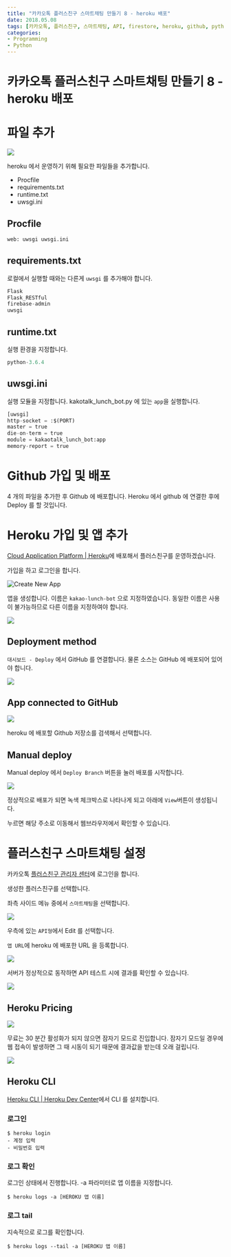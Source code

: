 ```yaml
---
title: "카카오톡 플러스친구 스마트채팅 만들기 8 - heroku 배포"
date: 2018.05.08
tags: [카카오톡, 플러스친구, 스마트채팅, API, firestore, heroku, github, python, flask]
categories:
- Programming
- Python
---
```


# 카카오톡 플러스친구 스마트채팅 만들기 8 - heroku 배포

# 파일 추가

![](https://goo.gl/9x1zA3)

heroku 에서 운영하기 위해 필요한 파일들을 추가합니다.

* Procfile
* requirements.txt
* runtime.txt
* uwsgi.ini

## Procfile

```python
web: uwsgi uwsgi.ini
```

## requirements.txt

로컬에서 실행할 때와는 다른게 `uwsgi` 를 추가해야 합니다.

```python
Flask
Flask_RESTful
firebase-admin
uwsgi
```

## runtime.txt

실행 환경을 지정합니다.

```python
python-3.6.4
```

## uwsgi.ini

실행 모듈을 지정합니다. kakotalk_lunch_bot.py 에 있는 `app`을 실행합니다.

```python
[uwsgi]
http-socket = :$(PORT)
master = true
die-on-term = true
module = kakaotalk_lunch_bot:app
memory-report = true
```

# Github 가입 및 배포

4 개의 파일을 추가한 후 Github 에 배포합니다. Heroku 에서 github 에 연결한 후에 Deploy 를 할 것입니다.

# Heroku 가입 및 앱 추가

[Cloud Application Platform | Heroku](https://www.heroku.com/)에 배포해서 플러스친구를 운영하겠습니다.

가입을 하고 로그인을 합니다.

![Create New App](https://goo.gl/fwaKk9)

앱을 생성합니다. 이름은 `kakao-lunch-bot` 으로 지정하였습니다. 동일한 이름은 사용이 불가능하므로 다른 이름을 지정하여야 합니다.

![](https://goo.gl/s4qRcq)

## Deployment method

`대시보드 - Deploy` 에서 GitHub 를 연결합니다. 물론 소스는 GitHub 에 배포되어 있어야 합니다.

![](https://goo.gl/bRqc95)

## App connected to GitHub

![](https://goo.gl/YnbQWD)

heroku 에 배포할 Github 저장소를 검색해서 선택합니다.

## Manual deploy

Manual deploy 에서 `Deploy Branch` 버튼을 눌러 배포를 시작합니다.

![](https://goo.gl/hgj8Pm)

정상적으로 배포가 되면 녹색 체크박스로 나타나게 되고 아래에 `View`버튼이 생성됩니다.

누르면 해당 주소로 이동해서 웹브라우저에서 확인할 수 있습니다.

# 플러스친구 스마트채팅 설정

카카오톡 [플러스친구 관리자 센터](https://center-pf.kakao.com/login)에 로그인을 합니다.

생성한 플러스친구를 선택합니다.

좌측 사이드 메뉴 중에서 `스마트채팅`을 선택합니다.

![](https://goo.gl/jBrJDb)

우측에 있는 `API형`에서 Edit 를 선택합니다.

`앱 URL`에 heroku 에 배포한 URL 을 등록합니다.

![](https://goo.gl/yPvkky)

서버가 정상적으로 동작하면 API 테스트 시에 결과를 확인할 수 있습니다.

![](https://goo.gl/fQyag2)

## Heroku Pricing

![](https://goo.gl/uFPX4Y)

무료는 30 분간 활성화가 되지 않으면 잠자기 모드로 진입합니다. 잠자기 모드일 경우에 웹 접속이 발생하면 그 때 시동이 되기 때문에 결과값을 받는데 오래 걸립니다.

![](https://goo.gl/FwvV9V)

## Heroku CLI

[Heroku CLI | Heroku Dev Center](https://devcenter.heroku.com/articles/heroku-cli)에서 CLI 를 설치합니다.

### 로그인

```shell
$ heroku login
- 계정 입력
- 비밀번호 입력
```

### 로그 확인

로그인 상태에서 진행합니다. -a 파라미터로 앱 이름을 지정합니다.

```shell
$ heroku logs -a [HEROKU 앱 이름]
```

### 로그 tail

지속적으로 로그를 확인합니다.

```shell
$ heroku logs --tail -a [HEROKU 앱 이름]
```

<script src="https://gist.github.com/jacegem/fee3dae8e7a0c630dc612b76ad3d1911.js"></script>
